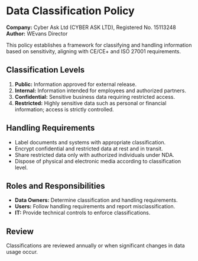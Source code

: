 # Data Classification Policy

**Company:** Cyber Ask Ltd (CYBER ASK LTD), Registered No. 15113248  
**Author:** WEvans Director

This policy establishes a framework for classifying and handling information based on sensitivity, aligning with CE/CE+ and ISO 27001 requirements.

## Classification Levels

1. **Public:** Information approved for external release.
2. **Internal:** Information intended for employees and authorized partners.
3. **Confidential:** Sensitive business data requiring restricted access.
4. **Restricted:** Highly sensitive data such as personal or financial information; access is strictly controlled.

## Handling Requirements

- Label documents and systems with appropriate classification.
- Encrypt confidential and restricted data at rest and in transit.
- Share restricted data only with authorized individuals under NDA.
- Dispose of physical and electronic media according to classification level.

## Roles and Responsibilities

- **Data Owners:** Determine classification and handling requirements.
- **Users:** Follow handling requirements and report misclassification.
- **IT:** Provide technical controls to enforce classifications.

## Review

Classifications are reviewed annually or when significant changes in data usage occur.
